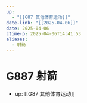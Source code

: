 ```yaml
---
up:
  - "[[G87 其他体育运动]]"
date-link: "[[2025-04-06]]"
date: 2025-04-06
ctime-p: 2025-04-06T14:41:53
aliases:
  - 射箭
---
```


# G887 射箭

- up: [[G87 其他体育运动]]
